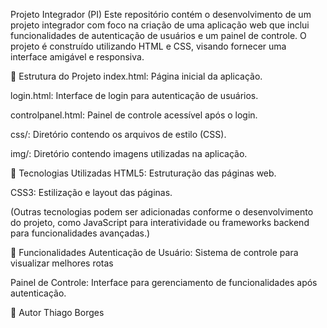Projeto Integrador (PI)
Este repositório contém o desenvolvimento de um projeto integrador com foco na criação de uma aplicação web que inclui funcionalidades de autenticação de usuários e um painel de controle. O projeto é construído utilizando HTML e CSS, visando fornecer uma interface amigável e responsiva.

📁 Estrutura do Projeto
index.html: Página inicial da aplicação.

login.html: Interface de login para autenticação de usuários.

controlpanel.html: Painel de controle acessível após o login.

css/: Diretório contendo os arquivos de estilo (CSS).

img/: Diretório contendo imagens utilizadas na aplicação.

🚀 Tecnologias Utilizadas
HTML5: Estruturação das páginas web.

CSS3: Estilização e layout das páginas.

(Outras tecnologias podem ser adicionadas conforme o desenvolvimento do projeto, como JavaScript para interatividade ou frameworks backend para funcionalidades avançadas.)


📌 Funcionalidades
Autenticação de Usuário: Sistema de controle para visualizar melhores rotas

Painel de Controle: Interface para gerenciamento de funcionalidades após autenticação.

👤 Autor
Thiago Borges
